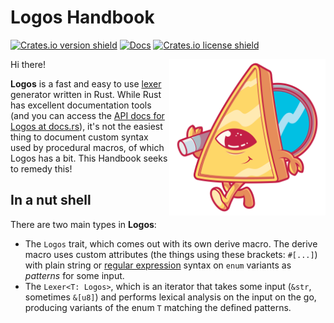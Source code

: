 # Logos Handbook

[![Crates.io version shield](https://img.shields.io/crates/v/logos.svg)](https://crates.io/crates/logos)
[![Docs](https://docs.rs/logos/badge.svg)](https://docs.rs/logos)
[![Crates.io license shield](https://img.shields.io/crates/l/logos.svg)](https://crates.io/crates/logos)

<img src="https://raw.githubusercontent.com/maciejhirsz/logos/master/logos.svg?sanitize=true" alt="Logos logo" width="250" align="right">

Hi there!

**Logos** is a fast and easy to use [lexer](https://en.wikipedia.org/wiki/Lexical_analysis)
generator written in Rust. While Rust has excellent documentation tools (and you can access
the [API docs for Logos at docs.rs](https://docs.rs/logos/)), it's not the easiest thing to
document custom syntax used by procedural macros, of which Logos has a bit. This Handbook
seeks to remedy this!

## In a nut shell

There are two main types in **Logos**:

+ The `Logos` trait, which comes out with its own derive macro. The derive
  macro uses custom attributes (the things using these brackets: `#[...]`)
  with plain string or [regular expression](https://en.wikipedia.org/wiki/Regular_expression)
  syntax on `enum` variants as _patterns_ for some input.
+ The `Lexer<T: Logos>`, which is an iterator that takes some input (`&str`,
  sometimes `&[u8]`) and performs lexical analysis on the input on the go,
  producing variants of the enum `T` matching the defined patterns.
